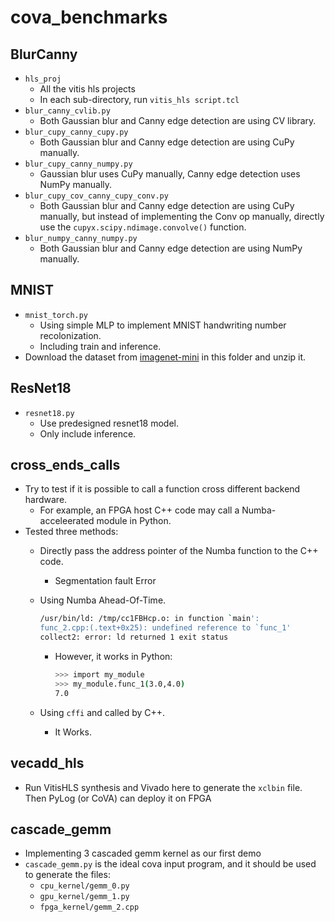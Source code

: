 # cova_benchmarks

## BlurCanny

  * `hls_proj`
    * All the vitis hls projects
    * In each sub-directory, run `vitis_hls script.tcl`
  * `blur_canny_cvlib.py`
    * Both Gaussian blur and Canny edge detection are using CV library.
  * `blur_cupy_canny_cupy.py`
    * Both Gaussian blur and Canny edge detection are using CuPy manually.
  * `blur_cupy_canny_numpy.py`
    * Gaussian blur uses CuPy manually, Canny edge detection uses NumPy manually.
  * `blur_cupy_cov_canny_cupy_conv.py`
    * Both Gaussian blur and Canny edge detection are using CuPy manually, but instead of implementing the Conv op manually, directly use the `cupyx.scipy.ndimage.convolve()` function.
  * `blur_numpy_canny_numpy.py`
    * Both Gaussian blur and Canny edge detection are using NumPy manually.

## MNIST

  * `mnist_torch.py`
    * Using simple MLP to implement MNIST handwriting number recolonization.
    * Including train and inference.
  * Download the dataset from [imagenet-mini](https://www.kaggle.com/datasets/ifigotin/imagenetmini-1000?resource=download) in this folder and unzip it.

## ResNet18

  * `resnet18.py`
    * Use predesigned resnet18 model.
    * Only include inference.

## cross_ends_calls

  * Try to test if it is possible to call a function cross different backend hardware.
    * For example, an FPGA host C++ code may call a Numba-acceleerated module in Python.
  * Tested three methods:
    * Directly pass the address pointer of the Numba function to the C++ code.
      * Segmentation fault Error
    * Using Numba Ahead-Of-Time.

      ```sh
      /usr/bin/ld: /tmp/cc1FBHcp.o: in function `main':
      func_2.cpp:(.text+0x25): undefined reference to `func_1'
      collect2: error: ld returned 1 exit status
      ```

      * However, it works in Python:

        ```sh
        >>> import my_module
        >>> my_module.func_1(3.0,4.0)
        7.0
        ```

    * Using `cffi` and called by C++.
      * It Works.

## vecadd_hls

  * Run VitisHLS synthesis and Vivado here to generate the `xclbin` file. Then PyLog (or CoVA) can deploy it on FPGA

## cascade_gemm

  * Implementing 3 cascaded gemm kernel as our first demo
  * `cascade_gemm.py` is the ideal cova input program, and it should be used to generate the files:
    * `cpu_kernel/gemm_0.py`
    * `gpu_kernel/gemm_1.py`
    * `fpga_kernel/gemm_2.cpp`